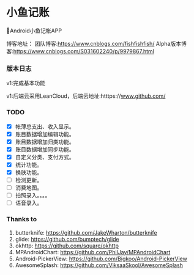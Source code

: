 # 小鱼记账
:closed_book:Android小鱼记帐APP


博客地址：
团队博客:https://www.cnblogs.com/fishfishfish/
Alpha版本博客:https://www.cnblogs.com/S031602240/p/9979867.html

### 版本日志

v1:完成基本功能

v1:后端云采用LeanCloud，后端云地址:htttps://www.github.com/

### TODO
- [x] 帐薄总支出、收入显示。
- [x] 账目数据增加编辑功能。
- [x] 账目数据增加归类功能。
- [x] 账目数据增加同步功能。
- [x] 自定义分类、支付方式。
- [x] 统计功能。
- [x] 换肤功能。
- [ ] 检测更新。
- [ ] 消费地图。
- [ ] 拍照录入。。。。
- [ ] 语音录入。

### Thanks to
 1. butterknife: https://github.com/JakeWharton/butterknife
 2. glide: https://github.com/bumptech/glide
 3. okhttp: https://github.com/square/okhttp
 4. MPAndroidChart: https://github.com/PhilJay/MPAndroidChart
 5. Android-PickerView: https://github.com/Bigkoo/Android-PickerView
 6. AwesomeSplash: https://github.com/ViksaaSkool/AwesomeSplash
